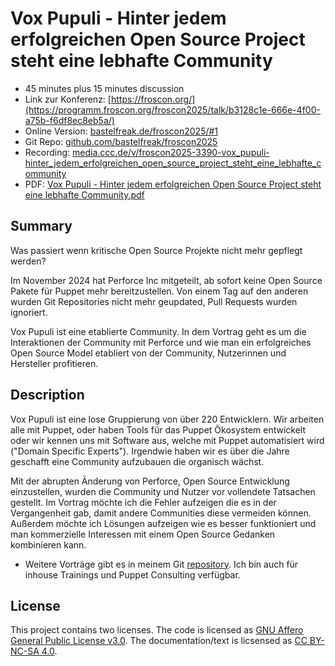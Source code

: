 # Vox Pupuli - Hinter jedem erfolgreichen Open Source Project steht eine lebhafte Community

* 45 minutes plus 15 minutes diѕcussion
* Link zur Konferenz: [https://froscon.org/](https://programm.froscon.org/froscon2025/talk/b3128c1e-666e-4f00-a75b-f6df8ec8eb5a/)
* Online Version: [bastelfreak.de/froscon2025/#1](https://bastelfreak.de/froscon2025/#1)
* Git Repo: [github.com/bastelfreak/froscon2025](https://github.com/bastelfreak/froscon2025)
* Recording: [media.ccc.de/v/froscon2025-3390-vox_pupuli-hinter_jedem_erfolgreichen_open_source_project_steht_eine_lebhafte_community](https://media.ccc.de/v/froscon2025-3390-vox_pupuli_-_hinter_jedem_erfolgreichen_open_source_project_steht_eine_lebhafte_community)
* PDF: [Vox Pupuli - Hinter jedem erfolgreichen Open Source Project steht eine lebhafte Community.pdf](https://github.com/bastelfreak/froscon2025/blob/main/Vox%20Pupuli%20-%20Hinter%20jedem%20erfolgreichen%20Open%20Source%20Project%20steht%20eine%20lebhafte%20Community.pdf)

## Summary

Was passiert wenn kritische Open Source Projekte nicht mehr gepflegt werden?

Im November 2024 hat Perforce Inc mitgeteilt, ab sofort keine Open Source Pakete für Puppet mehr bereitzustellen.
Von einem Tag auf den anderen wurden Git Repositories nicht mehr geupdated, Pull Requests wurden ignoriert.

Vox Pupuli ist eine etablierte Community.
In dem Vortrag geht es um die Interaktionen der Community mit Perforce und wie man ein erfolgreiches Open Source Model etabliert von der Community, Nutzerinnen und Hersteller profitieren.

## Description

Vox Pupuli ist eine lose Gruppierung von über 220 Entwicklern.
Wir arbeiten alle mit Puppet, oder haben Tools für das Puppet Ökosystem entwickelt oder wir kennen uns mit Software aus, welche mit Puppet automatisiert wird ("Domain Specific Experts").
Irgendwie haben wir es über die Jahre geschafft eine Community aufzubauen die organisch wächst.

Mit der abrupten Änderung von Perforce, Open Source Entwicklung einzustellen, wurden die Community und Nutzer vor vollendete Tatsachen gestellt.
Im Vortrag möchte ich die Fehler aufzeigen die es in der Vergangenheit gab, damit andere Communities diese vermeiden können.
Außerdem möchte ich Lösungen aufzeigen wie es besser funktioniert und man kommerzielle Interessen mit einem Open Source Gedanken kombinieren kann.

* Weitere Vorträge gibt es in meinem Git [repository](https://github.com/bastelfreak/talks). Ich bin auch für inhouse Trainings und Puppet Consulting verfügbar.

## License

This project contains two licenses. The code is licensed as [GNU Affero General Public License v3.0](LICENSE).
The documentation/text is licsensed as [CC BY-NC-SA 4.0](LICENSE2).
